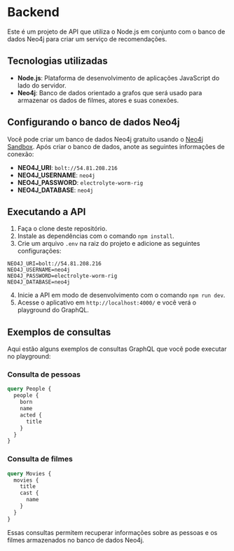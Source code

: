 # Backend

Este é um projeto de API que utiliza o Node.js em conjunto com o banco de dados Neo4j para criar um serviço de recomendações.

## Tecnologias utilizadas

- **Node.js**: Plataforma de desenvolvimento de aplicações JavaScript do lado do servidor.
- **Neo4j**: Banco de dados orientado a grafos que será usado para armazenar os dados de filmes, atores e suas conexões.

## Configurando o banco de dados Neo4j

Você pode criar um banco de dados Neo4j gratuito usando o [Neo4j Sandbox](https://sandbox.neo4j.com/?usecase=recommendations). Após criar o banco de dados, anote as seguintes informações de conexão:

- **NEO4J_URI**: `bolt://54.81.208.216`
- **NEO4J_USERNAME**: `neo4j`
- **NEO4J_PASSWORD**: `electrolyte-worm-rig`
- **NEO4J_DATABASE**: `neo4j`

## Executando a API

1. Faça o clone deste repositório.
2. Instale as dependências com o comando `npm install`.
3. Crie um arquivo `.env` na raiz do projeto e adicione as seguintes configurações:

```
NEO4J_URI=bolt://54.81.208.216
NEO4J_USERNAME=neo4j
NEO4J_PASSWORD=electrolyte-worm-rig
NEO4J_DATABASE=neo4j
```

4. Inicie a API em modo de desenvolvimento com o comando `npm run dev`.
5. Acesse o aplicativo em `http://localhost:4000/` e você verá o playground do GraphQL.

## Exemplos de consultas

Aqui estão alguns exemplos de consultas GraphQL que você pode executar no playground:

### Consulta de pessoas

```graphql
query People {
  people {
    born
    name
    acted {
      title
    }
  }
}
```

### Consulta de filmes

```graphql
query Movies {
  movies {
    title
    cast {
      name
    }
  }
}
```

Essas consultas permitem recuperar informações sobre as pessoas e os filmes armazenados no banco de dados Neo4j.
